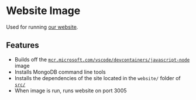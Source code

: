 # Website Image

Used for running [our website](https://github.com/UBCSailbot/sailbot_workspace/tree/main/src/website).

## Features

- Builds off the [`mcr.microsoft.com/vscode/devcontainers/javascript-node`](https://hub.docker.com/_/microsoft-vscode-devcontainers)
  image
- Installs MongoDB command line tools
- Installs the dependencies of the site located in the `website/` folder of [`src/`](../../src/)
- When image is run, runs website on port 3005
